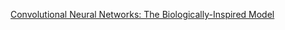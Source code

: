 

[Convolutional Neural Networks: The Biologically-Inspired Model](#https://medium.com/cracking-the-data-science-interview/convolutional-neural-networks-the-biologically-inspired-model-9b7e948f6987)
